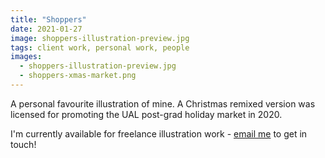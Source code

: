 ```yaml
---
title: "Shoppers"
date: 2021-01-27
image: shoppers-illustration-preview.jpg
tags: client work, personal work, people
images:
  - shoppers-illustration-preview.jpg
  - shoppers-xmas-market.png
---
```


A personal favourite illustration of mine. A Christmas remixed version was licensed for promoting the UAL post-grad holiday market in 2020.

I'm currently available for freelance illustration work - [email me](mailto:vicky.hughes@hotmail.com) to get in touch!